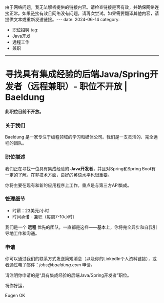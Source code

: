 由于网络问题，我无法解析提供的链接内容。请检查链接是否有效，并确保网络连接正常。如果链接有效且网络没有问题，请再次尝试。如果需要翻译其他内容，请提供文本或重新发送链接。---
date: 2024-06-14
category:
  - 职位招聘
tag:
  - Java开发
  - 远程工作
  - 兼职
---

# 寻找具有集成经验的后端Java/Spring开发者（远程兼职）- 职位不开放 | Baeldung

**此职位目前不开放。**

### 关于我们

Baeldung 是一家专注于编程领域的学习和媒体公司。我们是一支灵活的、完全远程的团队。

### 职位描述

我们正在寻找一位具有集成经验的 **Java开发者**，并且对Spring和Spring Boot有一定的了解。在非技术方面，良好的英语水平也很重要。

你将主要在现有和新的应用程序上工作，重点是与第三方API集成。

### 管理细节

- 时薪：23美元/小时
- 时间承诺 - 兼职（每周7-10小时）

我们是一个 **远程** 优先的团队，一直都是这样——基本上，你将完全异步和自我引导地工作和沟通。

### **申请**

你可以通过我们的联系方式发送简短消息（以及你的LinkedIn个人资料链接），或者通过电子邮件：_jobs@baeldung.com_ 申请。

请注明你申请的是“具有集成经验的后端Java/Spring开发者”职位。

祝你好运，

Eugen
OK
